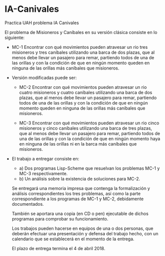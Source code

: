 # IA-Canivales
Practica UAH problema IA Canivales

El problema de Misioneros y Caníbales en su versión clásica consiste en lo siguiente: 

 * MC-1     Encontrar con qué movimientos pueden atravesar un rio tres misioneros y tres caníbales utilizando una barca
            de dos plazas, que al menos debe llevar un pasajero para remar, partiendo todos de una de las orillas y con
	          la condición de que en ningún momento queden en ninguna de las orillas más caníbales que misioneros.

 * Versión modificadas puede ser:
 
	 * MC-2    Encontrar con qué movimientos pueden atravesar un rio cuatro misioneros y cuatro caníbales utilizando una barca
             de dos plazas, que al menos debe llevar un pasajero para remar, partiendo todos de una de las orillas y con la 
             condición de que en ningún momento queden en ninguna de las orillas más caníbales que misioneros.
             
	 * MC-3    Encontrar con qué movimientos pueden atravesar un rio cinco misioneros y cinco caníbales utilizando una barca de
             tres plazas, que al menos debe llevar un pasajero para remar, partiendo todos de una de las orillas y con la 
             condición de que en ningún momento haya en ninguna de las orillas ni en la barca más caníbales que misioneros.
	
  * El trabajo a entregar consiste en:
    - a) Dos programas Lisp-Scheme que resuelvan los problemas MC-1 y MC-3 respectivamente.
    - b) Un análisis sobre la existencia de soluciones para MC-2.

     Se entregará una memoria impresa que contenga la formalización y análisis correspondientes  los tres problemas, así
     como la parte correspondiente a los programas de MC-1 y MC-2, debidamente documentados.

     También se aportara una copia (en CD o pen) ejecutable de dichos programas para comprobar su funcionamiento.

     Los trabajos pueden hacerse en equipos de una o dos personas, que deberán efectuar una presentación y defensa del
     trabajo hecho, con un calendario que se establecerá en el momento de la entrega.

     El plazo de entrega termina el 4 de abril 2018. 
